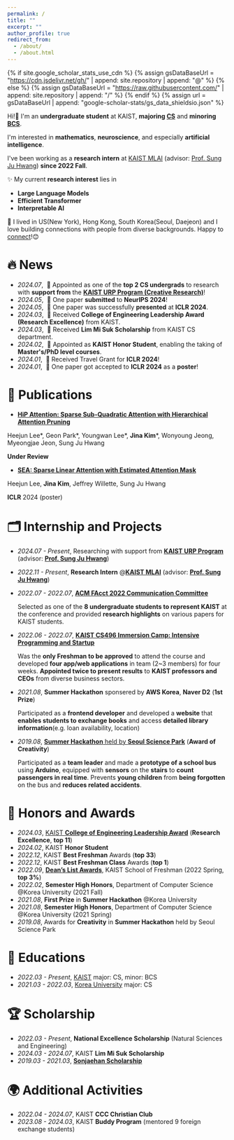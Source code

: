 ```yaml
---
permalink: /
title: ""
excerpt: ""
author_profile: true
redirect_from: 
  - /about/
  - /about.html
---
```


{% if site.google_scholar_stats_use_cdn %}
{% assign gsDataBaseUrl = "https://cdn.jsdelivr.net/gh/" | append: site.repository | append: "@" %}
{% else %}
{% assign gsDataBaseUrl = "https://raw.githubusercontent.com/" | append: site.repository | append: "/" %}
{% endif %}
{% assign url = gsDataBaseUrl | append: "google-scholar-stats/gs_data_shieldsio.json" %}

<span class='anchor' id='about-me'></span>

Hi!👋 
I'm an **undergraduate student** at KAIST, **majoring [CS](https://cs.kaist.ac.kr/)** and **minoring [BCS](https://bcs.kaist.ac.kr/)**.  

I'm interested in **mathematics**, **neuroscience**, and especially **artificial intelligence**.

I've been working as a **research intern** at [KAIST MLAI](https://www.mlai-kaist.com/) (advisor: [Prof. Sung Ju Hwang](http://www.sungjuhwang.com/)) **since 2022 Fall**.


✨ My current **research interest** lies in
- <span >**Large Language Models**</span>
- <span >**Efficient Transformer**</span>
- <span >**Interpretable AI**</span>


🌱 I lived in US(New York), Hong Kong, South Korea(Seoul, Daejeon) and I love building connections with people from diverse backgrounds. 
  Happy to [connect](https://www.linkedin.com/in/jina-kaist-cs-undergrad/)!😊

# 🔥 News
- *2024.07*, &nbsp;🎉 Appointed as one of the **top 2 CS undergrads** to research with **support from** the [**KAIST URP Program (Creative Research)**](https://engineering.kaist.ac.kr/content?menu=61)! 
- *2024.05*, &nbsp;🎉 One paper **submitted** to **NeurIPS 2024**! 
- *2024.05*, &nbsp;📢 One paper was successfully **presented** at **ICLR 2024**.
- *2024.03*, &nbsp;🏅 Received **College of Engineering Leadership Award (Research Excellence)** from KAIST.
- *2024.03*, &nbsp;🏅 Received **Lim Mi Suk Scholarship** from KAIST CS department.
- *2024.02*, &nbsp;🏅 Appointed as **KAIST Honor Student**, enabling the taking of **Master's/PhD level courses**.
- *2024.01*, &nbsp;🛫 Received Travel Grant for **ICLR 2024**!
- *2024.01*, &nbsp;🎉 One paper got accepted to **ICLR 2024** as a **poster**!

# 📝 Publications 

- [**HiP Attention: Sparse Sub-Quadratic Attention with Hierarchical Attention Pruning**](https://arxiv.org/pdf/2406.09827)

Heejun Lee\*, Geon Park\*, Youngwan Lee\*, **Jina Kim**\*, Wonyoung Jeong, Myeongjae Jeon, Sung Ju Hwang

**Under Review**

- [**SEA: Sparse Linear Attention with Estimated Attention Mask**](https://arxiv.org/pdf/2310.01777)

Heejun Lee, **Jina Kim**, Jeffrey Willette, Sung Ju Hwang

**ICLR** 2024 (poster)


# 🗂️ Internship and Projects

- *2024.07 - Present*, Researching with support from [**KAIST URP Program**](https://engineering.kaist.ac.kr/content?menu=61) (advisor: [**Prof. Sung Ju Hwang**](http://www.sungjuhwang.com/))
  
- *2022.11 - Present*, **Research Intern** @[**KAIST MLAI**](https://www.mlai-kaist.com/) (advisor: [**Prof. Sung Ju Hwang**](http://www.sungjuhwang.com/))
  
- *2022.07 - 2022.07*, [**ACM FAcct 2022 Communication Committee**](https://facctconference.org/2022/)

  Selected as one of the **8 undergraduate students to represent KAIST** at the conference and provided **research highlights** on various papers for KAIST students.

- *2022.06 - 2022.07*, [**KAIST CS496 Immersion Camp: Intensive Programming and Startup**](https://madcamp.io/)

  Was the **only Freshman to be approved** to attend the course and developed **four app/web applications** in team (2~3 members) for four weeks. **Appointed twice to present results** to **KAIST professors and CEOs** from diverse business sectors.
- *2021.08*, **Summer Hackathon** sponsered by **AWS Korea**, **Naver D2** (**1st Prize**)

  Participated as a **frontend developer** and developed a **website** that **enables students to exchange books** and access **detailed library information**(e.g. loan availability, location)
- *2019.08*, [**Summer Hackathon** held by **Seoul Science Park**](https://sites.google.com/view/we-are-makers) (**Award of Creativity**)

  Participated as a **team leader** and made a **prototype of a school bus** using **Arduino**, equipped with **sensors** on the **stairs** to **count passengers in real time**. Prevents **young children** from **being forgotten** on the bus and **reduces related accidents**.

# 🏅 Honors and Awards
- *2024.03*, [KAIST **College of Engineering Leadership Award**](https://engineering.kaist.ac.kr/student/innovator) (**Research Excellence**, **top 11**)
- *2024.02*, KAIST **Honor Student**
- *2022.12*, KAIST **Best Freshman** Awards (**top 33**)
- *2022.12*, KAIST **Best Freshman Class** Awards (**top 1**)
- *2022.09*, [**Dean’s List Awards**](https://drive.google.com/file/d/1nkonsWJkELEKOQkOzZCDvcfTFlIWRpKG/view?usp=sharing), KAIST School of Freshman (2022 Spring, **top 3%**)
- *2022.02*, **Semester High Honors**, Department of Computer Science @Korea University (2021 Fall)
- *2021.08*, **First Prize** in **Summer Hackathon** @Korea University
- *2021.08*, **Semester High Honors**, Department of Computer Science @Korea University (2021 Spring)
- *2019.08*, Awards for **Creativity** in **Summer Hackathon** held by Seoul Science Park

# 📖 Educations
- *2022.03 - Present*, [KAIST](https://www.kaist.ac.kr/en/) major: CS, minor: BCS
- *2021.03 - 2022.03*, [Korea University](https://www.korea.edu/mbshome/mbs/en/index.do) major: CS

# 🏆 Scholarship
- *2022.03 - Present*, **National Excellence Scholarship** (Natural Sciences and Engineering)
- *2024.03 - 2024.07*, KAIST **Lim Mi Suk Scholarship**
- *2019.03 - 2021.03*, [**Sonjaehan Scholarship**](https://www.sonjaehan.com/index.php)

# 🌍 Additional Activities
- *2022.04 - 2024.07*, KAIST **CCC Christian Club**
- *2023.08 - 2024.03*, KAIST **Buddy Program** (mentored 9 foreign exchange students)
